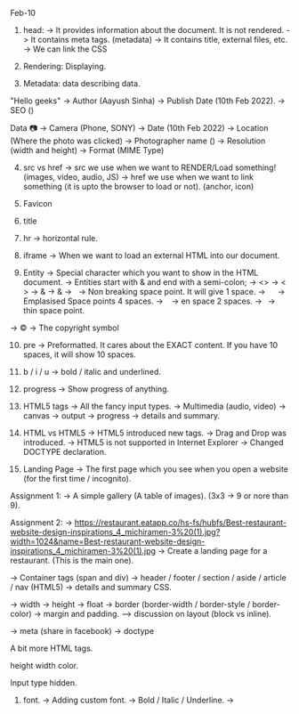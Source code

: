Feb-10

1. head:
-> It provides information about the document. It is not rendered.
-> It contains meta tags. (metadata)
-> It contains title, external files, etc.
-> We can link the CSS

2. Rendering: Displaying.

3. Metadata: data describing data.

"Hello geeks"
-> Author (Aayush Sinha)
-> Publish Date (10th Feb 2022).
-> SEO ()

Data
📷
-> Camera (Phone, SONY)
-> Date (10th Feb 2022)
-> Location (Where the photo was clicked)
-> Photographer name ()
-> Resolution (width and height)
-> Format (MIME Type)


4. src vs href
-> src we use when we want to RENDER/Load something! (images, video, audio, JS)
-> href we use when we want to link something (it is upto the browser to load or not). (anchor, icon)

5. Favicon
6. title

7. hr -> horizontal rule.
8. iframe -> When we want to load an external HTML into our document.
9. Entity -> Special character which you want to show in the HTML document.
-> Entities start with & and end with a semi-colon;
-> <> -> &lt; &gt;
-> & -> &amp;
-> &nbsp; -> Non breaking space point. It will give 1 space.
-> &emsp; -> Emplasised Space points 4 spaces.
-> &ensp; -> en space 2 spaces.
-> &thinsp; -> thin space point.

-> &copy; -> The copyright symbol

10. pre -> Preformatted. It cares about the EXACT content. If you have 10 spaces, it will show 10 spaces.

11. b / i / u -> bold / italic and underlined.

13. progress -> Show progress of anything.

12. HTML5 tags
-> All the fancy input types.
-> Multimedia (audio, video)
-> canvas
-> output
-> progress
-> details and summary.

13. HTML vs HTML5
-> HTML5 introduced new tags.
-> Drag and Drop was introduced.
-> HTML5 is not supported in Internet Explorer
-> Changed DOCTYPE declaration.

14. Landing Page -> The first page which you see when you open a website (for the first time / incognito).

Assignment 1:
-> A simple gallery (A table of images). (3x3 -> 9 or nore than 9).

Assignment 2:
-> https://restaurant.eatapp.co/hs-fs/hubfs/Best-restaurant-website-design-inspirations_4_michiramen-3%20(1).jpg?width=1024&name=Best-restaurant-website-design-inspirations_4_michiramen-3%20(1).jpg
-> Create a landing page for a restaurant. (This is the main one).













-> Container tags (span and div)
-> header / footer / section / aside / article / nav (HTML5)
-> details and summary
CSS.


-> width
-> height
-> float
-> border (border-width / border-style / border-color)
-> margin and padding.
--> discussion on layout (block vs inline).


-> meta (share in facebook)
-> doctype


A bit more HTML tags.


height width color.


Input type hidden.


1. font.
-> Adding custom font.
-> Bold / Italic / Underline.
-> 